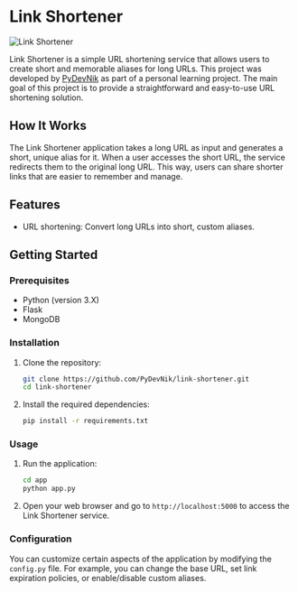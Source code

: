 # Link Shortener

![Link Shortener](/assets/link_shortener.png)

Link Shortener is a simple URL shortening service that allows users to create short and memorable aliases for long URLs. This project was developed by [PyDevNik](https://github.com/PyDevNik) as part of a personal learning project. The main goal of this project is to provide a straightforward and easy-to-use URL shortening solution.

## How It Works

The Link Shortener application takes a long URL as input and generates a short, unique alias for it. When a user accesses the short URL, the service redirects them to the original long URL. This way, users can share shorter links that are easier to remember and manage.

## Features

- URL shortening: Convert long URLs into short, custom aliases.

## Getting Started

### Prerequisites

- Python (version 3.X)
- Flask
- MongoDB

### Installation

1. Clone the repository:

   ```bash
   git clone https://github.com/PyDevNik/link-shortener.git
   cd link-shortener
   ```

2. Install the required dependencies:

   ```bash
   pip install -r requirements.txt
   ```

### Usage

1. Run the application:

   ```bash
   cd app
   python app.py
   ```

2. Open your web browser and go to `http://localhost:5000` to access the Link Shortener service.

### Configuration

You can customize certain aspects of the application by modifying the `config.py` file. For example, you can change the base URL, set link expiration policies, or enable/disable custom aliases.
